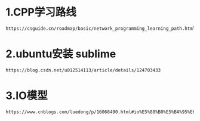 # 1.CPP学习路线
```
https://csguide.cn/roadmap/basic/network_programming_learning_path.html#%E4%B8%80%E3%80%81%E4%BB%80%E4%B9%88%E6%98%AF%E7%BD%91%E7%BB%9C%E7%BC%96%E7%A8%8B
```
# 2.ubuntu安装 sublime
```
https://blog.csdn.net/u012514113/article/details/124703433
```
# 3.IO模型
```
https://www.cnblogs.com/luedong/p/16068490.html#io%E5%88%B0%E5%BA%95%E6%98%AF%E4%BB%80%E4%B9%88
```
